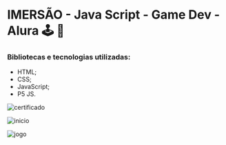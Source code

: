 # IMERSÃO - Java Script - Game Dev - Alura  🕹️ :space_invader:

### Bibliotecas e tecnologias utilizadas:

- HTML;
- CSS;
- JavaScript;
- P5 JS.

![certificado](https://user-images.githubusercontent.com/38790522/86394525-1c499000-bc75-11ea-9a3b-f0687a548f5b.png)


![inicio](https://user-images.githubusercontent.com/38790522/86393078-df7c9980-bc72-11ea-81da-e36aa95cfcb1.png)

![jogo](https://user-images.githubusercontent.com/38790522/86393107-ef947900-bc72-11ea-821b-ff3568572624.png)
